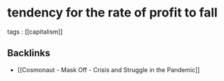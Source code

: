 # tendency for the rate of profit to fall

tags
: [[capitalism]]


<a id="orga9a5bca"></a>

## Backlinks

-   [[Cosmonaut - Mask Off - Crisis and Struggle in the Pandemic]]
